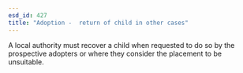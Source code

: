 ```yaml
---
esd_id: 427
title: "Adoption -  return of child in other cases"
---
```


A local authority must recover a child when requested to do so by the prospective adopters or where they consider the placement to be unsuitable. 

